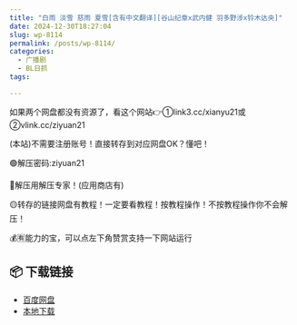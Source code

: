 ```yaml
---
title: "白雨 淡雪 慈雨 夏雪[含有中文翻译][谷山纪章x武内健 羽多野涉x铃木达央]"
date: 2024-12-30T18:27:04
slug: wp-8114
permalink: /posts/wp-8114/
categories:
  - 广播剧
  - BL日抓
tags:

---
```


如果两个网盘都没有资源了，看这个网站👉①link3.cc/xianyu21或②vlink.cc/ziyuan21

(本站)不需要注册账号！直接转存到对应网盘OK？懂吧！

🟢解压密码:ziyuan21

🔵解压用解压专家！(应用商店有)

🟡转存的链接网盘有教程！一定要看教程！按教程操作！不按教程操作你不会解压！

💰🈶能力的宝，可以点左下角赞赏支持一下网站运行

## 📦 下载链接
- [百度网盘](https://blziyuan21.com/pay-download/8114?key=a4f6e450f8&down_id=0)
- [本地下载](https://blziyuan21.com/pay-download/8114?key=a4f6e450f8&down_id=1)

